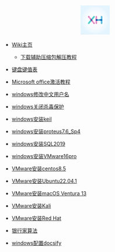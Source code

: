 <div align="center">
<a href="https://docs.xhcheats.cn/#/">
<img src=xh1.jpg />
</div>


* [Wiki主页](README.md)
  * [下载辅助压缩包解压教程](wiki/jieya.md)


* [键盘键值表](qita/jianpankey.md)
* [Microsoft office激活教程](qita/office.md)
* [windows修改中文用户名](qita/yonghuming.md)
* [windows关闭杀毒保护](qita/guanshadu.md)
* [windows安装keil](qita/keil.md)
* [windows安装proteus7.6\_Sp4](qita/proteus.md)
* [windows安装SQL2019](qita/sql.md)
* [windows安装VMware16pro](qita/VMware.md)
* [VMware安装centos8.5](qita/centos.md)
* [VMware安装Ubuntu22.04.1](qita/Ubuntu.md)
* [VMware安装macOS Ventura 13](qita/Ventura13.md)
* [VMware安装Kali](qita/kali.md)
* [VMware安装Red Hat](<qita/red hat.md>)
* [银行家算法](<qita/banker.md>)
* [windows配置docsify](qita/docsify.md)

